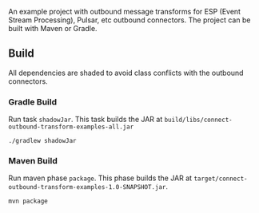 An example project with outbound message transforms for ESP (Event Stream
Processing), Pulsar, etc outbound connectors. The project can be built with
Maven or Gradle.

## Build

All dependencies are shaded to avoid class conflicts with the outbound
connectors.

### Gradle Build

Run task `shadowJar`. This task builds the JAR at
`build/libs/connect-outbound-transform-examples-all.jar`

```shell
./gradlew shadowJar
```

### Maven Build

Run maven phase `package`. This phase builds the JAR at
`target/connect-outbound-transform-examples-1.0-SNAPSHOT.jar`.

```shell
mvn package
```

